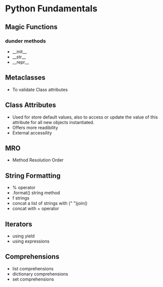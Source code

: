 # Python Fundamentals

## Magic Functions

### dunder methods

- \_\_init\__
- \_\_str\__
- \_\_repr\__

## Metaclasses

- To validate Class attributes

## Class Attributes

- Used for store default values, also to access or update the value of this attribute for all new objects instantiated.
- Offers more readibility
- External accessility

## MRO

- Method Resolution Order

## String Formatting

- % operator
- .format() string method
- f strings
- concat a list of strings with (" ")join()
- concat with + operator

## Iterators

- using yield
- using expressions

## Comprehensions

- list comprehensions
- dictionary comprehensions
- set comprehensions
